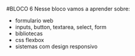#BLOCO 6
Nesse bloco vamos a aprender sobre:
- formulario web
- inputs, button, textarea, select, form
- bibliotecas
- css flexbox
- sistemas com design responsivo
